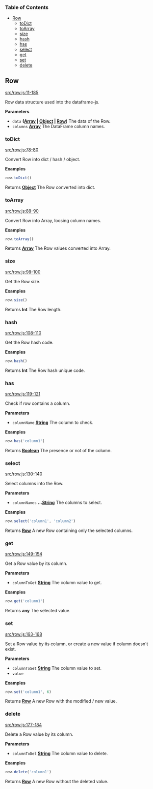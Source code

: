 <!-- Generated by documentation.js. Update this documentation by updating the source code. -->

### Table of Contents

-   [Row][1]
    -   [toDict][2]
    -   [toArray][3]
    -   [size][4]
    -   [hash][5]
    -   [has][6]
    -   [select][7]
    -   [get][8]
    -   [set][9]
    -   [delete][10]

## Row

[src/row.js:11-185][11]

Row data structure used into the dataframe-js.

**Parameters**

-   `data` **([Array][12] \| [Object][13] \| [Row][14])** The data of the Row.
-   `columns` **[Array][12]** The DataFrame column names.

### toDict

[src/row.js:78-80][15]

Convert Row into dict / hash / object.

**Examples**

```javascript
row.toDict()
```

Returns **[Object][13]** The Row converted into dict.

### toArray

[src/row.js:88-90][16]

Convert Row into Array, loosing column names.

**Examples**

```javascript
row.toArray()
```

Returns **[Array][12]** The Row values converted into Array.

### size

[src/row.js:98-100][17]

Get the Row size.

**Examples**

```javascript
row.size()
```

Returns **Int** The Row length.

### hash

[src/row.js:108-110][18]

Get the Row hash code.

**Examples**

```javascript
row.hash()
```

Returns **Int** The Row hash unique code.

### has

[src/row.js:119-121][19]

Check if row contains a column.

**Parameters**

-   `columnName` **[String][20]** The column to check.

**Examples**

```javascript
row.has('column1')
```

Returns **[Boolean][21]** The presence or not of the column.

### select

[src/row.js:130-140][22]

Select columns into the Row.

**Parameters**

-   `columnNames` **...[String][20]** The columns to select.

**Examples**

```javascript
row.select('column1', 'column2')
```

Returns **[Row][14]** A new Row containing only the selected columns.

### get

[src/row.js:149-154][23]

Get a Row value by its column.

**Parameters**

-   `columnToGet` **[String][20]** The column value to get.

**Examples**

```javascript
row.get('column1')
```

Returns **any** The selected value.

### set

[src/row.js:163-168][24]

Set a Row value by its column, or create a new value if column doesn't exist.

**Parameters**

-   `columnToSet` **[String][20]** The column value to set.
-   `value`  

**Examples**

```javascript
row.set('column1', 6)
```

Returns **[Row][14]** A new Row with the modified / new value.

### delete

[src/row.js:177-184][25]

Delete a Row value by its column.

**Parameters**

-   `columnToDel` **[String][20]** The column value to delete.

**Examples**

```javascript
row.delete('column1')
```

Returns **[Row][14]** A new Row without the deleted value.

[1]: #row

[2]: #todict

[3]: #toarray

[4]: #size

[5]: #hash

[6]: #has

[7]: #select

[8]: #get

[9]: #set

[10]: #delete

[11]: https://git@github.com/:Gmousse/dataframe-js/blob/e6b340df36723b9f006c2a37ba7551672309be2e/src/row.js#L11-L185 "Source code on GitHub"

[12]: https://developer.mozilla.org/docs/Web/JavaScript/Reference/Global_Objects/Array

[13]: https://developer.mozilla.org/docs/Web/JavaScript/Reference/Global_Objects/Object

[14]: #row

[15]: https://git@github.com/:Gmousse/dataframe-js/blob/e6b340df36723b9f006c2a37ba7551672309be2e/src/row.js#L78-L80 "Source code on GitHub"

[16]: https://git@github.com/:Gmousse/dataframe-js/blob/e6b340df36723b9f006c2a37ba7551672309be2e/src/row.js#L88-L90 "Source code on GitHub"

[17]: https://git@github.com/:Gmousse/dataframe-js/blob/e6b340df36723b9f006c2a37ba7551672309be2e/src/row.js#L98-L100 "Source code on GitHub"

[18]: https://git@github.com/:Gmousse/dataframe-js/blob/e6b340df36723b9f006c2a37ba7551672309be2e/src/row.js#L108-L110 "Source code on GitHub"

[19]: https://git@github.com/:Gmousse/dataframe-js/blob/e6b340df36723b9f006c2a37ba7551672309be2e/src/row.js#L119-L121 "Source code on GitHub"

[20]: https://developer.mozilla.org/docs/Web/JavaScript/Reference/Global_Objects/String

[21]: https://developer.mozilla.org/docs/Web/JavaScript/Reference/Global_Objects/Boolean

[22]: https://git@github.com/:Gmousse/dataframe-js/blob/e6b340df36723b9f006c2a37ba7551672309be2e/src/row.js#L130-L140 "Source code on GitHub"

[23]: https://git@github.com/:Gmousse/dataframe-js/blob/e6b340df36723b9f006c2a37ba7551672309be2e/src/row.js#L149-L154 "Source code on GitHub"

[24]: https://git@github.com/:Gmousse/dataframe-js/blob/e6b340df36723b9f006c2a37ba7551672309be2e/src/row.js#L163-L168 "Source code on GitHub"

[25]: https://git@github.com/:Gmousse/dataframe-js/blob/e6b340df36723b9f006c2a37ba7551672309be2e/src/row.js#L177-L184 "Source code on GitHub"
